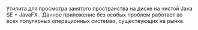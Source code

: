 Утилита для просмотра занятого пространства на диске на чистой Java SE + JavaFX . 
Данное приложение без особых проблем работает во всех популярных операционных системах, существующих на рынке.
